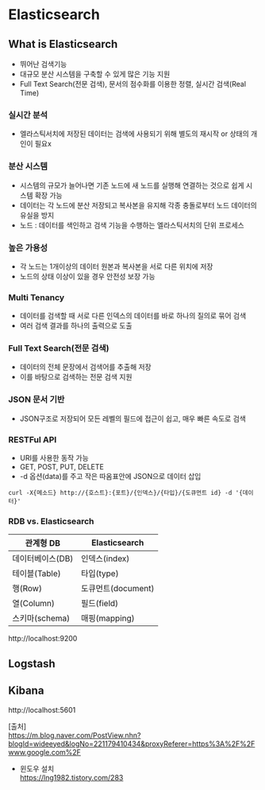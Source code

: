 # Elasticsearch

## What is Elasticsearch
- 뛰어난 검색기능
- 대규모 분산 시스템을 구축할 수 있게 많은 기능 지원
- Full Text Search(전문 검색), 문서의 점수화를 이용한 정렬, 실시간 검색(Real Time)

### 실시간 분석
- 엘라스틱서치에 저장된 데이터는 검색에 사용되기 위해 별도의 재시작 or 상태의 개인이 필요x

### 분산 시스템
- 시스템의 규모가 늘어나면 기존 노드에 새 노드를 실행해 연결하는 것으로 쉽게 시스템 확장 가능
- 데이터는 각 노드에 분산 저장되고 복사본을 유지해 각종 충돌로부터 노드 데이터의 유실을 방지
- 노드 : 데이터를 색인하고 검색 기능을 수행하는 엘라스틱서치의 단위 프로세스

### 높은 가용성
- 각 노드는 1개이상의 데이터 원본과 복사본을 서로 다른 위치에 저장
- 노드의 상태 이상이 있을 경우 안전성 보장 가능

### Multi Tenancy
- 데이터를 검색할 때 서로 다른 인덱스의 데이터를 바로 하나의 질의로 묶어 검색
- 여러 검색 결과를 하나의 출력으로 도출

### Full Text Search(전문 검색)
- 데이터의 전체 문장에서 검색어를 추출해 저장
- 이를 바탕으로 검색하는 전문 검색 지원

### JSON 문서 기반
- JSON구조로 저장되어 모든 레벨의 필드에 접근이 쉽고, 매우 빠른 속도로 검색

### RESTFul API
- URI를 사용한 동작 가능
- GET, POST, PUT, DELETE
- -d 옵션(data)를 주고 작은 따옴표안에 JSON으로 데이터 삽입
```
curl -X{메소드} http://{호스트}:{포트}/{인덱스}/{타입}/{도큐먼트 id} -d '{데이터}'
```

### RDB vs. Elasticsearch
|관계형 DB          |Elasticsearch                  |
|------------------|-------------------------------|
|데이터베이스(DB)    |인덱스(index)                  |
|테이블(Table)       |타입(type)                    |
|행(Row)            |도큐먼트(document)             |
|열(Column)         |필드(field)                    |
|스키마(schema)     |매핑(mapping)                  |


http://localhost:9200

## Logstash

## Kibana
http://localhost:5601

[출처]  
https://m.blog.naver.com/PostView.nhn?blogId=wideeyed&logNo=221179410434&proxyReferer=https%3A%2F%2Fwww.google.com%2F  

- 윈도우 설치  
https://lng1982.tistory.com/283